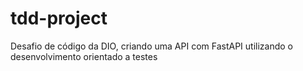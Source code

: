 # tdd-project
Desafio de código da DIO, criando uma API com FastAPI utilizando o desenvolvimento orientado a testes
